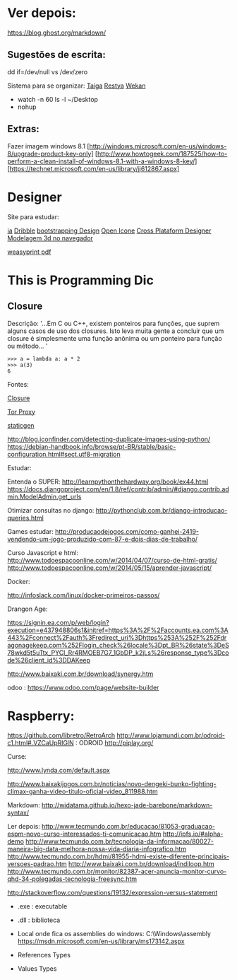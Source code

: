 # Ver depois:

https://blog.ghost.org/markdown/


## Sugestões de escrita:
dd if=/dev/null vs /dev/zero

Sistema para se organizar:
[Taiga](https://tree.taiga.io/login)
[Restya](http://restya.com/board/)
[Wekan](https://wekan.io/)




- watch -n 60 ls -l ~/Desktop
- nohup

Extras:
-------

Fazer imagem windows 8.1
[http://windows.microsoft.com/en-us/windows-8/upgrade-product-key-only]
[http://www.howtogeek.com/187525/how-to-perform-a-clean-install-of-windows-8.1-with-a-windows-8-key/]
[https://technet.microsoft.com/en-us/library/jj612867.aspx]




Designer
========

Site para estudar:

[ia](http://ia.net/)
[Dribble](https://dribbble.com/)
[bootstrapping Design](http://bootstrappingdesign.com/)
[Open Icone](https://useiconic.com/open/)
[Cross Plataform Designer](https://crosswalk-project.org/)
[Modelagem 3d no navegador](http://www.tecmundo.com.br/software/77012-sculptgl-app-modelagem-3d-gratuito-roda-navegador-video.htm?utm_source=outbrain&utm_medium=recomendados&utm_campaign=outbrain=obinsite)

[weasyprint pdf](http://weasyprint.org/)


This is Programming Dic
=======================

Closure
-------

Descrição: '...Em C ou C++, existem ponteiros para funções, que suprem alguns casos de uso dos closures. Isto leva muita gente a concluir que um closure é simplesmente uma função anônima ou um ponteiro para função ou método...
'

```
>>> a = lambda a: a * 2
>>> a(3)
6
```

Fontes:

[Closure](https://epxx.co/artigos/closure.php)

[Tor Proxy](http://www.deepdotweb.com/2014/05/23/use-tor-socks5-proxy/)

[staticgen](https://www.staticgen.com/)

http://blog.iconfinder.com/detecting-duplicate-images-using-python/
https://debian-handbook.info/browse/pt-BR/stable/basic-configuration.html#sect.utf8-migration



Estudar:

Entenda o SUPER: http://learnpythonthehardway.org/book/ex44.html
https://docs.djangoproject.com/en/1.8/ref/contrib/admin/#django.contrib.admin.ModelAdmin.get_urls

Otimizar consultas no django:
http://pythonclub.com.br/django-introducao-queries.html


Games estudar:
http://producaodejogos.com/como-ganhei-2419-vendendo-um-jogo-produzido-com-87-e-dois-dias-de-trabalho/

Curso Javascript e html:
http://www.todoespacoonline.com/w/2014/04/07/curso-de-html-gratis/
http://www.todoespacoonline.com/w/2014/05/15/aprender-javascript/


Docker:

http://infoslack.com/linux/docker-primeiros-passos/

Drangon Age:

https://signin.ea.com/p/web/login?execution=e437948806s1&initref=https%3A%2F%2Faccounts.ea.com%3A443%2Fconnect%2Fauth%3Fredirect_uri%3Dhttps%253A%252F%252Fdragonagekeep.com%252Flogin_check%26locale%3Dpt_BR%26state%3DeS78wkd5t5uTtx_PYCl_Rr4RMOEB7G7_1GbDP_k2jLs%26response_type%3Dcode%26client_id%3DDAKeep

http://www.baixaki.com.br/download/synergy.htm


odoo : https://www.odoo.com/page/website-builder


Raspberry:
==========

https://github.com/libretro/RetroArch
http://www.lojamundi.com.br/odroid-c1.html#.VZCaUpRlGlN : ODROID
http://piplay.org/

Curse:

http://www.lynda.com/default.aspx

http://www.baixakijogos.com.br/noticias/novo-dengeki-bunko-fighting-climax-ganha-video-titulo-oficial-video_811988.htm

Markdown:
http://widatama.github.io/hexo-jade-barebone/markdown-syntax/


Ler depois:
http://www.tecmundo.com.br/educacao/81053-graduacao-espm-novo-curso-interessados-ti-comunicacao.htm
http://ipfs.io/#alpha-demo
http://www.tecmundo.com.br/tecnologia-da-informacao/80027-maneira-big-data-melhora-nossa-vida-diaria-infografico.htm
http://www.tecmundo.com.br/hdmi/81955-hdmi-existe-diferente-principais-versoes-padrao.htm
http://www.baixaki.com.br/download/indiloop.htm
http://www.tecmundo.com.br/monitor/82387-acer-anuncia-monitor-curvo-qhd-34-polegadas-tecnologia-freesync.htm


http://stackoverflow.com/questions/19132/expression-versus-statement


- .exe : executable
- .dll : biblioteca
- Local onde fica os assemblies do windows: C:\Windows\assembly
https://msdn.microsoft.com/en-us/library/ms173142.aspx

- References Types
- Values Types